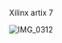 Xilinx artix 7

![IMG_0312](https://user-images.githubusercontent.com/87590897/223012584-f279d9b5-fb8e-4dd8-a8ad-18e159a30be0.jpg)
